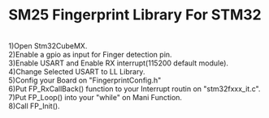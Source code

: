 # SM25 Fingerprint Library For STM32
 <br />
 1)Open Stm32CubeMX.
  <br />
 2)Enable a gpio as input for Finger detection pin.
  <br />
 3)Enable USART and Enable RX interrupt(115200 default module).
  <br />
 4)Change Selected USART to LL Library.
  <br />
 5)Config your Board on "FingerprintConfig.h"
  <br />
 6)Put FP_RxCallBack() function to your Interrupt routin on "stm32fxxx_it.c".
  <br />
 7)Put FP_Loop() into your "while" on Mani Function.
  <br />
 8)Call FP_Init().
  <br />
